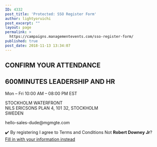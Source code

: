 ```yaml
---
ID: 4332
post_title: 'Protected: SSO Register Form'
author: lightyoruichi
post_excerpt: ""
layout: page
permalink: >
  https://campaigns.managementevents.com/sso-register-form/
published: true
post_date: 2018-11-13 13:34:07
---
```

<h2>CONFIRM YOUR ATTENDANCE
</h2>		
			<h2>600MINUTES LEADERSHIP AND HR
</h2>		
		<p>Mon – Fri 10:00 AM – 08:00 PM EST</p>
STOCKHOLM WATERFRONT</br>
NILS ERICSONS PLAN 4, 101 32, STOCKHOLM</br>
SWEDEN
<p>hello-sales-dude@mgmgte.com</p>
✔️ By registering I agree to Terms and Conditions
Not <strong>Robert Downey Jr</strong>?    <a href="/createnew">Fill in with your information instead</a>